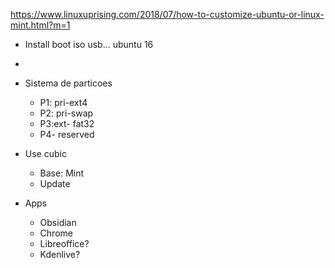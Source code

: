 https://www.linuxuprising.com/2018/07/how-to-customize-ubuntu-or-linux-mint.html?m=1

- Install boot iso usb… ubuntu 16
- 
- Sistema de particoes
	- P1: pri-ext4
	- P2: pri-swap
	- P3:ext- fat32
	- P4- reserved


- Use cubic
	- Base: Mint
	- Update

- Apps
	- Obsidian
	- Chrome
	- Libreoffice?
	- Kdenlive?

